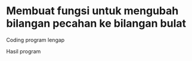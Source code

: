 # Membuat fungsi untuk mengubah bilangan pecahan ke bilangan bulat 

Coding program lengap



Hasil program
